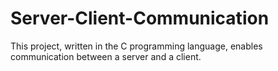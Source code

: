 # Server-Client-Communication
This project, written in the C programming language, enables communication between a server and a client.
